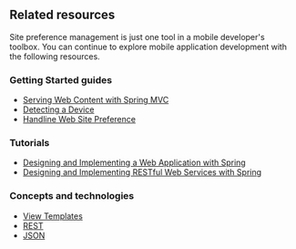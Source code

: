 ## Related resources

Site preference management is just one tool in a mobile developer's toolbox. You can continue to explore mobile application development with the following resources.

### Getting Started guides

* [Serving Web Content with Spring MVC][gs-serving-web-content]
* [Detecting a Device][gs-device-detection]
* [Handline Web Site Preference][gs-handling-site-preference]

[gs-serving-web-content]: /guides/gs/serving-web-content/
[gs-device-detection]: /guides/gs/device-detection/
[gs-handling-site-preference]: /guides/gs/handling-site-preference/

### Tutorials

* [Designing and Implementing a Web Application with Spring][tut-web]
* [Designing and Implementing RESTful Web Services with Spring][tut-rest]

[tut-web]: /guides/tutorials/web
[tut-rest]: /guides/tutorials/rest

### Concepts and technologies

* [View Templates][u-view-templates]
* [REST][u-rest]
* [JSON][u-json]

[u-view-templates]: /understanding/view-templates
[u-rest]: /understanding/REST
[u-json]: /understanding/JSON
